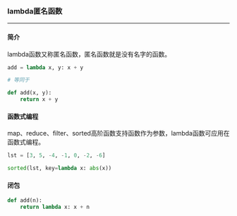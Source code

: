 ### lambda匿名函数

---

#### 简介

lambda函数又称匿名函数，匿名函数就是没有名字的函数。

```python
add = lambda x, y: x + y

# 等同于

def add(x, y):
    return x + y

```

#### 函数式编程

map、reduce、filter、sorted高阶函数支持函数作为参数，lambda函数可应用在函数式编程。

```python
lst = [3, 5, -4, -1, 0, -2, -6]

sorted(lst, key=lambda x: abs(x))

```

#### 闭包

```python
def add(n):
    return lambda x: x + n

```
